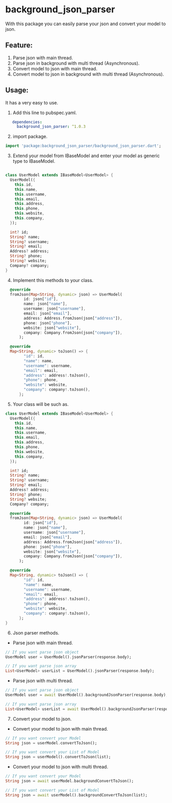# background_json_parser

With this package you can easily parse your json and convert your model to json.

## Feature:
1. Parse json with main thread.
2. Parse json in background with multi thread (Asynchronous).
3. Convert model to json with main thread.
4. Convert model to json in background with multi thread (Asynchronous).
## Usage:

It has a very easy to use.

1. Add this line to pubspec.yaml.

```yaml
   dependencies:
     background_json_parser: ^1.0.3
```

2. import package.

```dart
import 'package:background_json_parser/background_json_parser.dart';
```

3. Extend your model from IBaseModel and enter your model as generic type to IBaseModel.
```dart

class UserModel extends IBaseModel<UserModel> {
  UserModel({
    this.id,
    this.name,
    this.username,
    this.email,
    this.address,
    this.phone,
    this.website,
    this.company,
  });

  int? id;
  String? name;
  String? username;
  String? email;
  Address? address;
  String? phone;
  String? website;
  Company? company;
}
```
4. Implement this methods to your class.
```dart
  @override
  fromJson(Map<String, dynamic> json) => UserModel(
        id: json["id"],
        name: json["name"],
        username: json["username"],
        email: json["email"],
        address: Address.fromJson(json["address"]),
        phone: json["phone"],
        website: json["website"],
        company: Company.fromJson(json["company"]),
      );

  @override
  Map<String, dynamic> toJson() => {
        "id": id,
        "name": name,
        "username": username,
        "email": email,
        "address": address!.toJson(),
        "phone": phone,
        "website": website,
        "company": company!.toJson(),
      };
```

5. Your class will be such as.
```dart
class UserModel extends IBaseModel<UserModel> {
  UserModel({
    this.id,
    this.name,
    this.username,
    this.email,
    this.address,
    this.phone,
    this.website,
    this.company,
  });

  int? id;
  String? name;
  String? username;
  String? email;
  Address? address;
  String? phone;
  String? website;
  Company? company;

  @override
  fromJson(Map<String, dynamic> json) => UserModel(
        id: json["id"],
        name: json["name"],
        username: json["username"],
        email: json["email"],
        address: Address.fromJson(json["address"]),
        phone: json["phone"],
        website: json["website"],
        company: Company.fromJson(json["company"]),
      );

  @override
  Map<String, dynamic> toJson() => {
        "id": id,
        "name": name,
        "username": username,
        "email": email,
        "address": address!.toJson(),
        "phone": phone,
        "website": website,
        "company": company!.toJson(),
      };
}
```

6. Json parser methods.

- Parse json with main thread.
```dart
// If you want parse json object
UserModel user = UserModel().jsonParser(response.body);

// If you want parse json array
List<UserModel> userList = UserModel().jsonParser(response.body);
```

- Parse json with multi thread.
```dart
// If you want parse json object
UserModel user = await UserModel().backgroundJsonParser(response.body);

// If you want parse json array
List<UserModel> userList = await UserModel().backgroundJsonParser(response.body);
```

7. Convert your model to json.

- Convert your model to json with main thread.
```dart
// If you want convert your Model
String json = userModel.convertToJson();

// If you want convert your List of Model
String json = userModel().convertToJson(list);
```

- Convert your model to json with multi thread.
```dart
// If you want convert your Model
String json = await userModel.backgroundConvertToJson();

// If you want convert your List of Model
String json = await userModel().backgroundConvertToJson(list);
```
